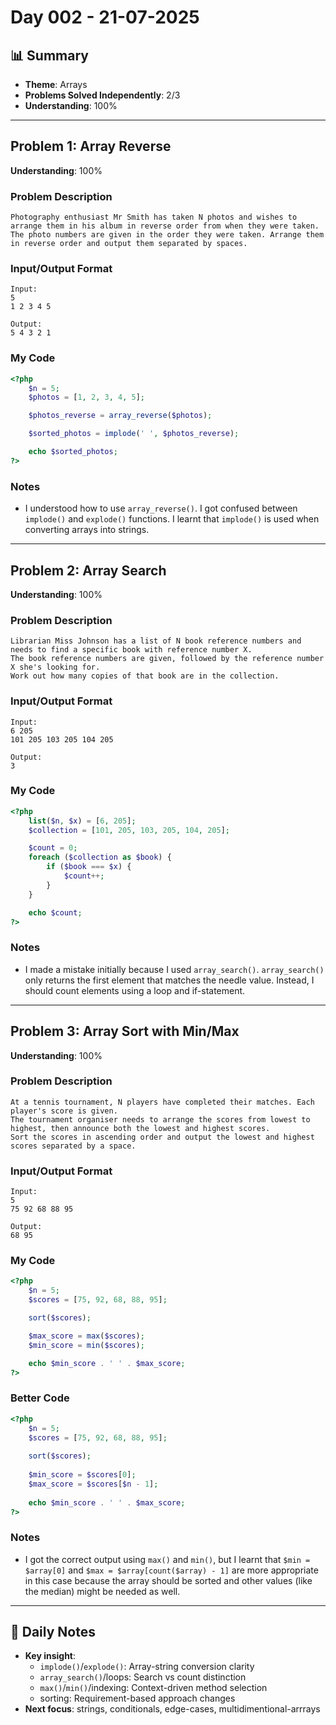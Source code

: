 # Day 002 - 21-07-2025

## 📊 Summary
- **Theme**: Arrays
- **Problems Solved Independently**: 2/3
- **Understanding**: 100%

---

## Problem 1: Array Reverse
**Understanding**: 100%

### Problem Description
```
Photography enthusiast Mr Smith has taken N photos and wishes to arrange them in his album in reverse order from when they were taken.
The photo numbers are given in the order they were taken. Arrange them in reverse order and output them separated by spaces.
```

### Input/Output Format
```
Input:
5
1 2 3 4 5

Output:
5 4 3 2 1
```

### My Code
```php
<?php
	$n = 5;
	$photos = [1, 2, 3, 4, 5];

	$photos_reverse = array_reverse($photos);

	$sorted_photos = implode(' ', $photos_reverse);

	echo $sorted_photos;
?>
```

### Notes
- I understood how to use `array_reverse()`. I got confused between `implode()` and `explode()` functions. I learnt that `implode()` is used when converting arrays into strings.

---

## Problem 2: Array Search
**Understanding**: 100%

### Problem Description
```
Librarian Miss Johnson has a list of N book reference numbers and needs to find a specific book with reference number X.
The book reference numbers are given, followed by the reference number X she's looking for.
Work out how many copies of that book are in the collection.
```

### Input/Output Format
```
Input:
6 205
101 205 103 205 104 205

Output:
3
```

### My Code
```php
<?php
	list($n, $x) = [6, 205];
	$collection = [101, 205, 103, 205, 104, 205];

	$count = 0;
	foreach ($collection as $book) {
	    if ($book === $x) {
	        $count++;
	    }
	}

	echo $count;
?>
```

### Notes
- I made a mistake initially because I used `array_search()`. `array_search()` only returns the first element that matches the needle value. Instead, I should count elements using a loop and if-statement.

---

## Problem 3: Array Sort with Min/Max
**Understanding**: 100%

### Problem Description
```
At a tennis tournament, N players have completed their matches. Each player's score is given.
The tournament organiser needs to arrange the scores from lowest to highest, then announce both the lowest and highest scores.
Sort the scores in ascending order and output the lowest and highest scores separated by a space.
```

### Input/Output Format
```
Input:
5
75 92 68 88 95

Output:
68 95
```

### My Code
```php
<?php
	$n = 5;
	$scores = [75, 92, 68, 88, 95];

	sort($scores);

	$max_score = max($scores);
	$min_score = min($scores);

	echo $min_score . ' ' . $max_score;
?>
```

### Better Code
```php
<?php
	$n = 5;
	$scores = [75, 92, 68, 88, 95];
	
	sort($scores);
	
	$min_score = $scores[0];
	$max_score = $scores[$n - 1];
	
	echo $min_score . ' ' . $max_score;
?>
```

### Notes
- I got the correct output using `max()` and `min()`, but I learnt that `$min = $array[0]` and `$max = $array[count($array) - 1]` are more appropriate in this case because the array should be sorted and other values (like the median) might be needed as well.

---

## 📝 Daily Notes
- **Key insight**:
	- `implode()`/`explode()`: Array-string conversion clarity
	- `array_search()`/loops: Search vs count distinction
	- `max()`/`min()`/indexing: Context-driven method selection
	- sorting: Requirement-based approach changes
- **Next focus**: strings, conditionals, edge-cases, multidimentional-arrrays